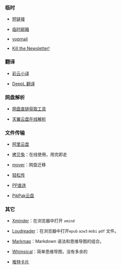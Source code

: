 ### 临时

- [短链接](http://gg.gg/)

- [临时邮箱](https://www.linshiyouxiang.net/)

- [yopmail](http://www.yopmail.com/zh/)

- [Kill the Newsletter!](https://kill-the-newsletter.com/)

### 翻译

- [彩云小译](https://fanyi.caiyunapp.com/#/)

- [DeepL 翻译](https://www.deepl.com/translator)

### 网盘解析

- [网盘直链获取工具](https://link.gimhoy.com/)

- [天翼云盘在线解析](https://sunpma.com/other/tianyiyun/)

### 文件传输

- [阿里云盘](https://www.aliyundrive.com/drive)

- [拷贝兔](https://cp.anyknew.com/)：在线使用，用完即走

- [mover](https://app.mover.io/)：网盘迁移

- [轻松传](https://easychuan.cn/)

- [PP直连](https://www.ppzhilian.com/)

- [PikPak云盘](https://pikpak.kinh.cc/)

### 其它

- [Xminder](https://xiaojuzi.fun/Xminder/edit.html)：在浏览器中打开 `xmind`

- [Loudreader](https://www.loudreader.com/)：在浏览器中打开`epub` `azw3` `mobi` `pdf` 文件。

- [Markmap](https://markmap.js.org/)：Markdown 语法和思维导图的组合。

- [Whimsical](https://whimsical.com/)：简单思维导图，没有多余的

- [推特卡片](https://poet.so/)
